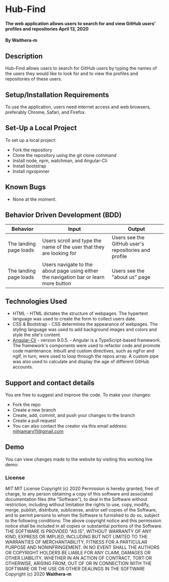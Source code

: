 # Hub-Find
#### The web application allows users to search for and view GitHub users' profiles and repositories April 13, 2020 
#### By **Waithera-m**
## Description
Hub-Find allows users to search for GitHub users by typing the names of the users they would like to look for and to view the profiles and repositories of these users. 
## Setup/Installation Requirements
To use the application, users need internet access and web browsers, preferably  Chrome, Safari, and Firefox.
## Set-Up a Local Project
To set up a local project:
* Fork the repository
* Clone the repository using the git clone command
* Install node, npm, watchman, and Angular-Cli
* Install bootstrap
* Install ngxspinner

## Known Bugs
* None at the moment.
## Behavior Driven Development (BDD)
|Behavior                |Input                            |Output                             |
|------------------------|----------------------------------|----------------------------------|
|The landing page loads |Users scroll and type the name of the user that they are looking for| Users see the GitHub user's repositories and profile|
|The landing page loads|Users navigate to the about page using either the navigation bar or learn more button|Users see the "about us" page
## Technologies Used
* HTML - HTML dictates the structure of webpages. The hypertext language was used to create the form to collect users date. 
* CSS & Bootstrap - CSS determines the appearance of webpages. The styling language was used to add background images and colors and style the site's content.
* [Angular-Cli](https://angular.io/) - version 9.0.5. -  Angular is a TypeScript-based framework. The framework's components were used to refactor code and promote code maintenance. Inbuilt and custom directives, such as ngFor and ngIf, in turn, were used to loop through the repos array. A custom pipe was also used to calculate and display the age of different GitHub accounts. 
## Support and contact details
You are free to suggest and improve the code. To make your changes:
* Fork the repo
* Create a new branch
* Create, add, commit, and push your changes to the branch
* Create a pull request
* You can also contact the creator via this email address: njihiamary11@gmail.com
## Demo
You can view changes made to the website by visiting this working live demo: 
### License
*MIT*
MIT License Copyright (c) 2020 Permission is hereby granted, free of charge, to any person obtaining a copy of this software and associated documentation files (the "Software"), to deal in the Software without restriction, including without limitation the rights to use, copy, modify, merge, publish, distribute, sublicense, and/or sell copies of the Software, and to permit persons to whom the Software is furnished to do so, subject to the following conditions: The above copyright notice and this permission notice shall be included in all copies or substantial portions of the Software. THE SOFTWARE IS PROVIDED "AS IS", WITHOUT WARRANTY OF ANY KIND, EXPRESS OR IMPLIED, INCLUDING BUT NOT LIMITED TO THE WARRANTIES OF MERCHANTABILITY, FITNESS FOR A PARTICULAR PURPOSE AND NONINFRINGEMENT. IN NO EVENT SHALL THE AUTHORS OR COPYRIGHT HOLDERS BE LIABLE FOR ANY CLAIM, DAMAGES OR OTHER LIABILITY, WHETHER IN AN ACTION OF CONTRACT, TORT OR OTHERWISE, ARISING FROM, OUT OF OR IN CONNECTION WITH THE SOFTWARE OR THE USE OR OTHER DEALINGS IN THE SOFTWARE
Copyright (c) 2020 **Waithera-m**
